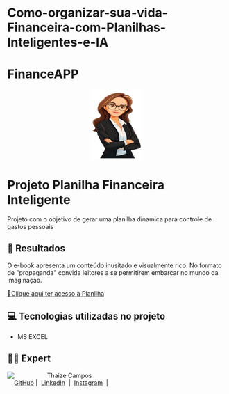 # Como-organizar-sua-vida-Financeira-com-Planilhas-Inteligentes-e-IA

# FinanceAPP

<p align="center">
<a href="https://github.com/Thaizebmc/Flycast-prompts-for-podcast-generate-by-ia/"><img src="assets/financeapp.jpg" alt="FLYCAST"></a>
</p>

# Projeto Planilha Financeira Inteligente

Projeto com o objetivo de gerar uma planilha dinamica para controle de gastos pessoais

## 🚀 Resultados
O e-book apresenta um conteúdo inusitado e visualmente rico. No formato de "propaganda" convida leitores a se permitirem embarcar no mundo da imaginação.

<a href="output/" title="XLSX"> 📕Clique aqui ter acesso à Planilha</a>

## 💻 Tecnologias utilizadas no projeto
- MS EXCEL

## 👨‍💻 Expert

<p>
    <img 
      align=left 
      margin=10 
      width=80 
      src="https://avatars.githubusercontent.com/u/189490122?v=4"
    />
    <p>&nbsp&nbsp&nbspThaize Campos<br>
    &nbsp&nbsp&nbsp
    <a href="https://github.com/Thaizebmc/">
    GitHub</a>&nbsp;|&nbsp;
    <a href="https://www.linkedin.com/in/thaize-barbosa-mendes-campos-63b47427a/">LinkedIn</a>
&nbsp;|&nbsp;
    <a href="https://www.instagram.com/camposthaize/">
    Instagram</a>
&nbsp;|&nbsp;</p>
</p>
<br/><br/>
<p>
